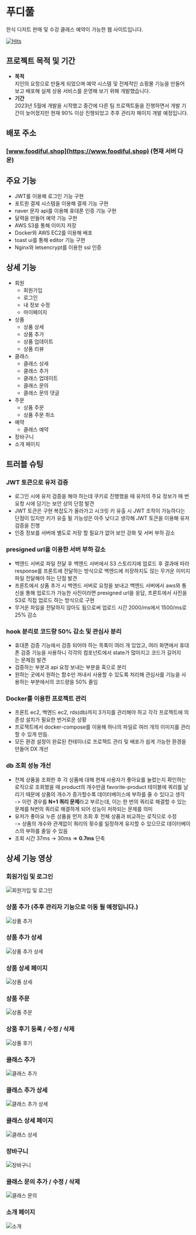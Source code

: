 # 푸디풀

한식 디저트 판매 및 수강 클래스 예약이 가능한 웹 사이트입니다.

[![Hits](https://hits.seeyoufarm.com/api/count/incr/badge.svg?url=https%3A%2F%2Fgithub.com%2Fdavidktlee%2Ffoodiful-front&count_bg=%2379C83D&title_bg=%23555555&icon=&icon_color=%23E7E7E7&title=hits&edge_flat=false)](https://hits.seeyoufarm.com)

## 프로젝트 목적 및 기간

- **목적**  
  지인의 요청으로 만들게 되었으며 예약 시스템 및 전체적인 쇼핑몰 기능을 만들어 보고 배포해 실제 상용 서비스를 운영해 보기 위해 개발했습니다.
- **기간**  
   2023년 5월에 개발을 시작했고 중간에 다른 팀 프로젝트들을 진행하면서 개발 기간이 늦어졌지만 현재 90% 이상 진행되었고 추후 관리자 페이지 개발 예정입니다.

## 배포 주소

### [www.foodiful.shop](https://www.foodiful.shop) (현재 서버 다운)

## 주요 기능

- JWT를 이용해 로그인 기능 구현
- 포트원 결제 시스템을 이용해 결제 기능 구현
- naver 문자 api를 이용해 휴대폰 인증 기능 구현
- 달력을 만들어 예약 기능 구현
- AWS S3를 통해 이미지 저장
- Docker와 AWS EC2를 이용해 배포
- toast ui를 통해 editor 기능 구현
- Nginx와 letsencrypt를 이용한 ssl 인증

## 상세 기능

- 회원
  - 회원가입
  - 로그인
  - 내 정보 수정
  - 마이페이지
- 상품
  - 상품 상세
  - 상품 추가
  - 상품 업데이트
  - 상품 리뷰
- 클래스
  - 클래스 상세
  - 클래스 추가
  - 클래스 업데이트
  - 클래스 문의
  - 클래스 문의 댓글
- 주문
  - 상품 주문
  - 상품 주문 취소
- 예약
  - 클래스 예약
- 장바구니
- 소개 페이지

## 트러블 슈팅

### JWT 토큰으로 유저 검증

- 로그인 시에 유저 검증을 해야 하는데 쿠키로 진행했을 때 유저의 주요 정보가 매 번 요청 시에 담기는 보안 상의 단점 발견
- JWT 토큰은 구현 복잡도가 올라가고 시크릿 키 유출 시 JWT 조작이 가능하다는 단점이 있지만 키가 유출 될 가능성은 아주 낮다고 생각해 JWT 토큰을 이용해 유저 검증을 진행
- 인증 정보를 서버에 별도로 저장 할 필요가 없어 보안 강화 및 서버 부하 감소

### presigned url을 이용한 서버 부하 감소

- 백엔드 서버로 파일 전달 후 백엔드 서버에서 S3 스토리지에 업로드 후 결과에 따라 response를 프론트에 전달하는 방식으로 백엔드에 저장하지도 않는 무거운 이미지 파일 전달해야 하는 단점 발견
- 프론트에서 상품 추가 시 백엔드 서버로 요청을 보내고 백엔드 서버에서 aws와 통신을 통해 업로드가 가능한 사진이라면 presigned url을 응답, 프론트에서 사진을 S3로 직접 업로드 하는 방식으로 구현
- 무거운 파일을 전달하지 않아도 됨으로써 업로드 시간 2000/ms에서 1500/ms로 25% 감소

### hook 분리로 코드량 50% 감소 및 관심사 분리

- 휴대폰 검증 기능에서 검증 되어야 하는 목록이 여러 개 있었고, 여러 화면에서 휴대폰 검증 기능을 사용하니 각각의 컴포넌트에서 state가 많아지고 코드가 길어지는 문제점 발견
- 검증하는 부분과 api 요청 보내는 부분을 훅으로 분리
- 원하는 곳에서 원하는 함수만 꺼내서 사용할 수 있도록 처리해 관심사를 기능을 사용하는 부분에서의 코드량을 50% 줄임

### Docker를 이용한 프로젝트 관리

- 프론트 ec2, 백엔드 ec2, rds(db)까지 3가지를 관리해야 하고 각각 프로젝트에 의존성 설치가 필요한 번거로운 상황
- 프로젝트에서 docker-compose를 이용해 하나의 파일로 여러 개의 이미지를 관리할 수 있게 만듬.
- 모든 환경 설정이 완료된 컨테이너로 프로젝트 관리 및 배포가 쉽게 가능한 환경을 만들어 DX 개선

### db 조회 성능 개선

- 전체 상품을 조회한 후 각 상품에 대해 현재 사용자가 좋아요를 눌렀는지 확인하는 로직으로 조회했을 때 product의 개수만큼 favorite-product 테이블에 쿼리를 날리기 때문에 상품의 개수가 증가할수록 데이터베이스에 부하를 줄 수 있다고 생각  
  -> 이런 경우를 **N+1 쿼리 문제**라고 부르는데, 이는 한 번의 쿼리로 해결할 수 있는 문제를 N번의 쿼리로 해결하게 되어 성능이 저하되는 문제를 의미
- 유저가 좋아요 누른 상품을 먼저 조회 후 전체 상품과 비교하는 로직으로 수정  
  -> 상품의 개수와 관계없이 쿼리의 횟수를 일정하게 유지할 수 있으므로 데이터베이스의 부하를 줄일 수 있음
- 조회 시간 37ms -> 30ms ⇒ **0.7ms** 단축

## 상세 기능 영상

### 회원가입 및 로그인

![회원가입 및 로그인](https://github.com/davidktlee/foodiful-front/assets/97086762/1b235743-3d29-4779-829f-33e23de4871d)

### 상품 추가 (추후 관리자 기능으로 이동 될 예정입니다.)

![상품 추가](https://github.com/davidktlee/foodiful-front/assets/97086762/b9ca7950-3511-46cf-b120-5dbd03002466)

### 상품 추가 상세

![상품 추가 상세](https://github.com/davidktlee/foodiful-front/assets/97086762/202f663f-1c0e-4e96-b74d-b06206993d2f)

### 상품 상세 페이지

![상품 상세](https://github.com/davidktlee/foodiful-front/assets/97086762/8b0a9bb8-d727-4384-89e4-2882584a1589)

### 상품 주문

![상품 주문](https://github.com/davidktlee/foodiful-front/assets/97086762/48bd4198-5a8d-46e0-b539-5cd9321d898b)

### 상품 후기 등록 / 수정 / 삭제

![상품 후기](https://github.com/davidktlee/foodiful-front/assets/97086762/de137560-067d-471e-9293-2a7deab515b3)

### 클래스 추가

![클래스 추가](https://github.com/davidktlee/foodiful-front/assets/97086762/65cc733f-2cdd-4562-8f21-cb340f3f02d2)

### 클래스 추가 상세

![클래스 추가 상세](https://github.com/davidktlee/foodiful-front/assets/97086762/c5000418-0677-49d0-a07b-fe1c4078f9e1)

### 클래스 상세 페이지

![클래스 상세](https://github.com/davidktlee/foodiful-front/assets/97086762/5e788dcf-5a20-42cc-95c0-1c5e02200bd2)

### 장바구니

![장바구니](https://github.com/davidktlee/foodiful-front/assets/97086762/8b86e8e6-98df-429c-994b-0cd0bd07cac7)

### 클래스 문의 추가 / 수정 / 삭제

![클래스 문의](https://github.com/davidktlee/foodiful-front/assets/97086762/821efd58-9688-4921-aa32-d7f8dca922e1)

### 소개 페이지

![소개](https://github.com/davidktlee/foodiful-front/assets/97086762/6d669d89-03a5-4d9d-a6a7-fe16435eec11)
